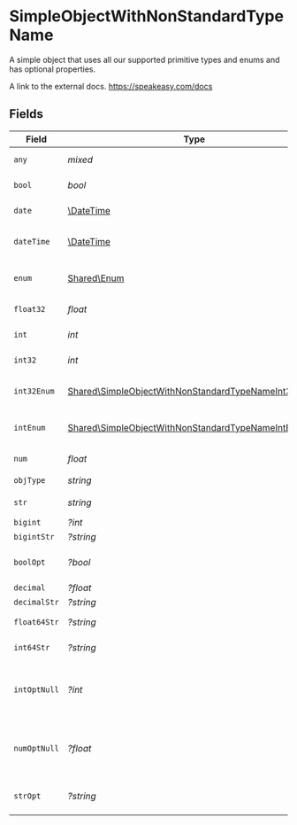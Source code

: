 # SimpleObjectWithNonStandardTypeName

A simple object that uses all our supported primitive types and enums and has optional properties.

A link to the external docs.
<https://speakeasy.com/docs>


## Fields

| Field                                                                                                                      | Type                                                                                                                       | Required                                                                                                                   | Description                                                                                                                | Example                                                                                                                    |
| -------------------------------------------------------------------------------------------------------------------------- | -------------------------------------------------------------------------------------------------------------------------- | -------------------------------------------------------------------------------------------------------------------------- | -------------------------------------------------------------------------------------------------------------------------- | -------------------------------------------------------------------------------------------------------------------------- |
| `any`                                                                                                                      | *mixed*                                                                                                                    | :heavy_check_mark:                                                                                                         | An any property.                                                                                                           | any                                                                                                                        |
| `bool`                                                                                                                     | *bool*                                                                                                                     | :heavy_check_mark:                                                                                                         | A boolean property.                                                                                                        | true                                                                                                                       |
| `date`                                                                                                                     | [\DateTime](https://www.php.net/manual/en/class.datetime.php)                                                              | :heavy_check_mark:                                                                                                         | A date property.                                                                                                           | 2020-01-01                                                                                                                 |
| `dateTime`                                                                                                                 | [\DateTime](https://www.php.net/manual/en/class.datetime.php)                                                              | :heavy_check_mark:                                                                                                         | A date-time property.                                                                                                      | 2020-01-01T00:00:00.001Z                                                                                                   |
| `enum`                                                                                                                     | [Shared\Enum](../../Models/Shared/Enum.md)                                                                                 | :heavy_check_mark:                                                                                                         | A string based enum                                                                                                        | one                                                                                                                        |
| `float32`                                                                                                                  | *float*                                                                                                                    | :heavy_check_mark:                                                                                                         | A float32 property.                                                                                                        | 1.1                                                                                                                        |
| `int`                                                                                                                      | *int*                                                                                                                      | :heavy_check_mark:                                                                                                         | An integer property.                                                                                                       | 1                                                                                                                          |
| `int32`                                                                                                                    | *int*                                                                                                                      | :heavy_check_mark:                                                                                                         | An int32 property.                                                                                                         | 1                                                                                                                          |
| `int32Enum`                                                                                                                | [Shared\SimpleObjectWithNonStandardTypeNameInt32Enum](../../Models/Shared/SimpleObjectWithNonStandardTypeNameInt32Enum.md) | :heavy_check_mark:                                                                                                         | An int32 enum property.                                                                                                    | 55                                                                                                                         |
| `intEnum`                                                                                                                  | [Shared\SimpleObjectWithNonStandardTypeNameIntEnum](../../Models/Shared/SimpleObjectWithNonStandardTypeNameIntEnum.md)     | :heavy_check_mark:                                                                                                         | An integer enum property.                                                                                                  | 2                                                                                                                          |
| `num`                                                                                                                      | *float*                                                                                                                    | :heavy_check_mark:                                                                                                         | A number property.                                                                                                         | 1.1                                                                                                                        |
| `objType`                                                                                                                  | *string*                                                                                                                   | :heavy_check_mark:                                                                                                         | N/A                                                                                                                        |                                                                                                                            |
| `str`                                                                                                                      | *string*                                                                                                                   | :heavy_check_mark:                                                                                                         | A string property.                                                                                                         | test                                                                                                                       |
| `bigint`                                                                                                                   | *?int*                                                                                                                     | :heavy_minus_sign:                                                                                                         | N/A                                                                                                                        | 8821239038968084                                                                                                           |
| `bigintStr`                                                                                                                | *?string*                                                                                                                  | :heavy_minus_sign:                                                                                                         | N/A                                                                                                                        | 9223372036854775808                                                                                                        |
| `boolOpt`                                                                                                                  | *?bool*                                                                                                                    | :heavy_minus_sign:                                                                                                         | An optional boolean property.                                                                                              | true                                                                                                                       |
| `decimal`                                                                                                                  | *?float*                                                                                                                   | :heavy_minus_sign:                                                                                                         | N/A                                                                                                                        | 3.141592653589793                                                                                                          |
| `decimalStr`                                                                                                               | *?string*                                                                                                                  | :heavy_minus_sign:                                                                                                         | N/A                                                                                                                        | 3.14159265358979344719667586                                                                                               |
| `float64Str`                                                                                                               | *?string*                                                                                                                  | :heavy_minus_sign:                                                                                                         | A float64 string                                                                                                           | 1.1                                                                                                                        |
| `int64Str`                                                                                                                 | *?string*                                                                                                                  | :heavy_minus_sign:                                                                                                         | An int64 string                                                                                                            | 100                                                                                                                        |
| `intOptNull`                                                                                                               | *?int*                                                                                                                     | :heavy_minus_sign:                                                                                                         | An optional integer property will be null for tests.                                                                       |                                                                                                                            |
| `numOptNull`                                                                                                               | *?float*                                                                                                                   | :heavy_minus_sign:                                                                                                         | An optional number property will be null for tests.                                                                        |                                                                                                                            |
| `strOpt`                                                                                                                   | *?string*                                                                                                                  | :heavy_minus_sign:                                                                                                         | An optional string property.                                                                                               | testOptional                                                                                                               |